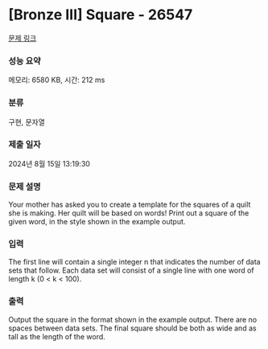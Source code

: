 # [Bronze III] Square - 26547 

[문제 링크](https://www.acmicpc.net/problem/26547) 

### 성능 요약

메모리: 6580 KB, 시간: 212 ms

### 분류

구현, 문자열

### 제출 일자

2024년 8월 15일 13:19:30

### 문제 설명

<p>Your mother has asked you to create a template for the squares of a quilt she is making. Her quilt will be based on words! Print out a square of the given word, in the style shown in the example output.</p>

### 입력 

 <p>The first line will contain a single integer n that indicates the number of data sets that follow. Each data set will consist of a single line with one word of length k (0 < k < 100).</p>

### 출력 

 <p>Output the square in the format shown in the example output. There are no spaces between data sets. The final square should be both as wide and as tall as the length of the word.</p>

